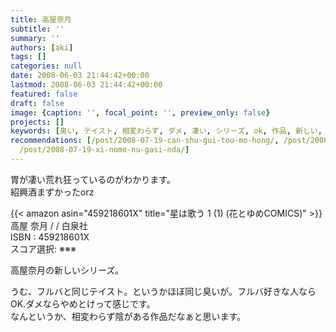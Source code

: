```yaml
---
title: 高屋奈月
subtitle: ''
summary: ''
authors: [aki]
tags: []
categories: null
date: 2008-06-03 21:44:42+00:00
lastmod: 2008-06-03 21:44:42+00:00
featured: false
draft: false
image: {caption: '', focal_point: '', preview_only: false}
projects: []
keywords: [臭い, テイスト, 相変わらず, ダメ, 凄い, シリーズ, ok, 作品, 新しい, isbn]
recommendations: [/post/2008-07-19-can-shu-gui-tou-mo-hong/, /post/2008-07-13-lang-toxiang-xin-liao-1/,
  /post/2008-07-19-xi-nomo-nu-gasi-nda/]
---
```

胃が凄い荒れ狂っているのがわかります。  
紹興酒まずかったorz

{{< amazon asin="459218601X" title="星は歌う 1 (1) (花とゆめCOMICS)" >}}
高屋 奈月 / / 白泉社  
ISBN : 459218601X  
スコア選択: ※※※

高屋奈月の新しいシリーズ。

うむ、フルバと同じテイスト。というかほぼ同じ臭いが。フルバ好きな人ならOK.ダメならやめとけって感じです。  
なんというか、相変わらず陰がある作品だなぁと思います。


